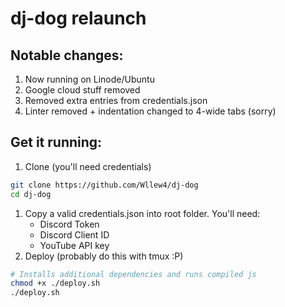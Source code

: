 # dj-dog relaunch
## Notable changes:
1. Now running on Linode/Ubuntu
1. Google cloud stuff removed
1. Removed extra entries from credentials.json
1. Linter removed + indentation changed to 4-wide tabs (sorry)

## Get it running:
1. Clone (you'll need credentials)
```sh
git clone https://github.com/Wllew4/dj-dog
cd dj-dog
```
1. Copy a valid credentials.json into root folder. You'll need:
	* Discord Token
	* Discord Client ID
	* YouTube API key
1. Deploy (probably do this with tmux :P)
```sh
# Installs additional dependencies and runs compiled js
chmod +x ./deploy.sh
./deploy.sh
```